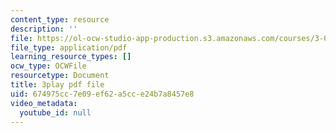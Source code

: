 ```yaml
---
content_type: resource
description: ''
file: https://ol-ocw-studio-app-production.s3.amazonaws.com/courses/3-091-introduction-to-solid-state-chemistry-fall-2018/674975cc7e09ef62a5cce24b7a8457e8_J4jMT49oaPI.pdf
file_type: application/pdf
learning_resource_types: []
ocw_type: OCWFile
resourcetype: Document
title: 3play pdf file
uid: 674975cc-7e09-ef62-a5cc-e24b7a8457e8
video_metadata:
  youtube_id: null
---
```

